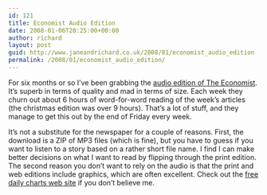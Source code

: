 ```yaml
---
id: 121
title: Economist Audio Edition
date: 2008-01-06T20:25:00+00:00
author: richard
layout: post
guid: http://www.janeandrichard.co.uk/2008/01/economist_audio_edition
permalink: /2008/01/economist_audio_edition/
---
```

For six months or so I&#8217;ve been grabbing the [audio edition of The Economist](http://talkingissues.economist.com/). It&#8217;s superb in terms of quality and mad in terms of size. Each week they churn out about 6 hours of word-for-word reading of the week&#8217;s articles (the christmas edition was over 9 hours). That&#8217;s a lot of stuff, and they manage to get this out by the end of Friday every week.

It&#8217;s not a substitute for the newspaper for a couple of reasons. First, the download is a ZIP of MP3 files (which is fine), but you have to guess if you want to listen to a story based on a rather short file name. I find I can make better decisions on what I want to read by flipping through the print edition. The second reason you don&#8217;t want to rely on the audio is that the print and web editions include graphics, which are often excellent. Check out the [free daily charts web site](http://www.economist.com/research/articlesBySubject/display.cfm?id=7933596) if you don&#8217;t believe me.